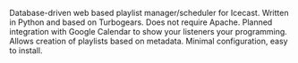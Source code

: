 Database-driven web based playlist manager/scheduler for Icecast. Written in Python and based on Turbogears. Does not require Apache. Planned integration with Google Calendar to show your listeners your programming. Allows creation of playlists based on metadata. Minimal configuration, easy to install.